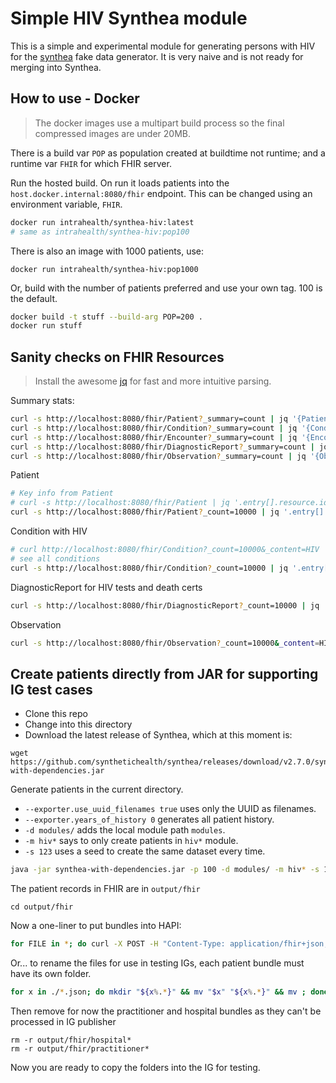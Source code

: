 # Simple HIV Synthea module

This is a simple and experimental module for generating persons with HIV for the [synthea](https://github.com/synthetichealth/synthea) fake data generator. It is very naive and is not ready for merging into Synthea.

## How to use - Docker

> The docker images use a multipart build process so the final compressed images are under 20MB.

There is a build var `POP` as population created at buildtime not runtime; and a runtime var `FHIR` for which FHIR server.

Run the hosted build. On run it loads patients into the `host.docker.internal:8080/fhir` endpoint. This can be changed using an environment variable, `FHIR`.
```bash
docker run intrahealth/synthea-hiv:latest
# same as intrahealth/synthea-hiv:pop100
```

There is also an image with 1000 patients, use:
```
docker run intrahealth/synthea-hiv:pop1000
```

Or, build with the number of patients preferred and use your own tag. 100 is the default.
```bash
docker build -t stuff --build-arg POP=200 .
docker run stuff
```

## Sanity checks on FHIR Resources

> Install the awesome [jq](https://stedolan.github.io/jq/download/) for fast and more intuitive parsing.

Summary stats:

```bash
curl -s http://localhost:8080/fhir/Patient?_summary=count | jq '{Patient: .total}'
curl -s http://localhost:8080/fhir/Condition?_summary=count | jq '{Condition: .total}'
curl -s http://localhost:8080/fhir/Encounter?_summary=count | jq '{Encounter: .total}'
curl -s http://localhost:8080/fhir/DiagnosticReport?_summary=count | jq '{DiagnosticReport: .total}'
curl -s http://localhost:8080/fhir/Observation?_summary=count | jq '{Observation: .total}'
```

Patient
```bash
# Key info from Patient
# curl -s http://localhost:8080/fhir/Patient | jq '.entry[].resource.id, .entry[].resource | {gender: .gender, birthDate: .birthDate, deceasedDateTime: .deceasedDateTime}'
curl -s http://localhost:8080/fhir/Patient?_count=10000 | jq '.entry[] | {id: .resource.id, gender: .resource.gender, birthDate: .resource.birthDate, deceasedDateTime: .resource.deceasedDateTime}'
```

Condition with HIV
```bash
# curl http://localhost:8080/fhir/Condition?_count=10000&_content=HIV
# see all conditions
curl -s http://localhost:8080/fhir/Condition?_count=10000 | jq '.entry[] | .resource.code[], .resource.subject.reference, .resource.encounter.reference'
```

DiagnosticReport for HIV tests and death certs
```bash
curl -s http://localhost:8080/fhir/DiagnosticReport?_count=10000 | jq '.entry[] | .resource.code, .resource.subject.reference, .resource.encounter.reference, .resource.result[]'
```

Observation
```bash
curl -s http://localhost:8080/fhir/Observation?_count=10000&_content=HIV | jq '.entry[] | .resource.code.coding[], .resource.subject.reference, .resource.encounter.reference, .resource.valueCodeableConcept[]'
```

## Create patients directly from JAR for supporting IG test cases

* Clone this repo
* Change into this directory
* Download the latest release of Synthea, which at this moment is:
```
wget https://github.com/synthetichealth/synthea/releases/download/v2.7.0/synthea-with-dependencies.jar
```

Generate patients in the current directory.
* `--exporter.use_uuid_filenames true` uses only the UUID as filenames.
* `--exporter.years_of_history 0` generates all patient history.
* `-d modules/` adds the local module path `modules`.
* `-m hiv*` says to only create patients in `hiv*` module.
* `-s 123` uses a seed to create the same dataset every time.
```bash
java -jar synthea-with-dependencies.jar -p 100 -d modules/ -m hiv* -s 123 --exporter.years_of_history 0 --exporter.years_of_history 0 --exporter.use_uuid_filenames true
```
The patient records in FHIR are in `output/fhir`
```
cd output/fhir
```

Now a one-liner to put bundles into HAPI:
```bash
for FILE in *; do curl -X POST -H "Content-Type: application/fhir+json;charset=utf-8" -d @$FILE http://localhost:8080/fhir ; done
```
Or... to rename the files for use in testing IGs, each patient bundle must have its own folder.
```bash
for x in ./*.json; do mkdir "${x%.*}" && mv "$x" "${x%.*}" && mv ; done
```
Then remove for now the practitioner and hospital bundles as they can't be processed in IG publisher
```
rm -r output/fhir/hospital*
rm -r output/fhir/practitioner*
```

Now you are ready to copy the folders into the IG for testing.

